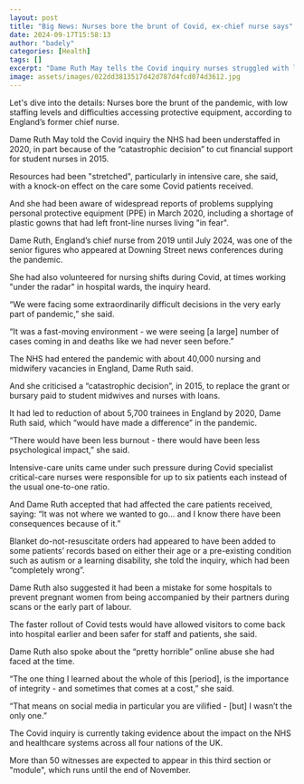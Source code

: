 ```yaml
---
layout: post
title: "Big News: Nurses bore the brunt of Covid, ex-chief nurse says"
date: 2024-09-17T15:58:13
author: "badely"
categories: [Health]
tags: []
excerpt: "Dame Ruth May tells the Covid inquiry nurses struggled with low staffing levels and difficulties accessing protective equipment."
image: assets/images/022dd3813517d42d787d4fcd074d3612.jpg
---
```


Let's dive into the details: Nurses bore the brunt of the pandemic, with low staffing levels and difficulties accessing protective equipment, according to England’s former chief nurse.

Dame Ruth May told the Covid inquiry the NHS had been understaffed in 2020, in part because of the “catastrophic decision” to cut financial support for student nurses in 2015.

Resources had been "stretched", particularly in intensive care, she said, with a knock-on effect on the care some Covid patients received.

And she had been aware of widespread reports of problems supplying personal protective equipment (PPE) in March 2020, including a shortage of plastic gowns that had left  front-line nurses living "in fear".

Dame Ruth, England’s chief nurse from 2019 until July 2024, was one of the senior figures who appeared at Downing Street news conferences during the pandemic.

She had also volunteered for nursing shifts during Covid, at times working "under the radar" in hospital wards, the inquiry heard.

“We were facing some extraordinarily difficult decisions in the very early part of pandemic,” she said.

“It was a fast-moving environment - we were seeing [a large] number of cases coming in and deaths like we had never seen before.”

The NHS had entered the pandemic with about 40,000 nursing and midwifery vacancies in England, Dame Ruth said.

And she criticised a “catastrophic decision”, in 2015, to replace the grant or bursary paid to student midwives and nurses with loans.

It had led to reduction of about 5,700 trainees in England by 2020, Dame Ruth said, which “would have made a difference” in the pandemic.

“There would have been less burnout - there would have been less psychological impact,” she said.

Intensive-care units came under such pressure during Covid specialist critical-care nurses were responsible for up to six patients each instead of the usual one-to-one ratio. 

And Dame Ruth accepted that had affected the care patients received, saying: “It was not where we wanted to go... and I know there have been consequences because of it.”

Blanket do-not-resuscitate orders had appeared to have been added to some patients’ records based on either their age or a pre-existing condition such as autism or a learning disability, she told the inquiry, which had been “completely wrong”.

Dame Ruth also suggested it had been a mistake for some hospitals to prevent pregnant women from being accompanied by their partners during scans or the early part of labour.

The faster rollout of Covid tests would have allowed visitors to come back into hospital earlier and been safer for staff and patients, she said.

Dame Ruth also spoke about the “pretty horrible” online abuse she had faced at the time.

“The one thing I learned about the whole of this [period], is the importance of integrity - and sometimes that comes at a cost,” she said.

“That means on social media in particular you are vilified - [but] I wasn’t the only one.”

The Covid inquiry is currently taking evidence about the impact on the NHS and healthcare systems across all four nations of the UK. 

More than 50 witnesses are expected to appear in this third section or "module", which runs until the end of November.

